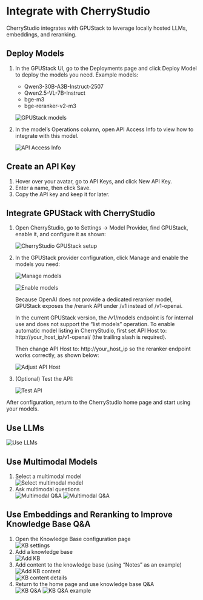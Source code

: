 # Integrate with CherryStudio

CherryStudio integrates with GPUStack to leverage locally hosted LLMs, embeddings, and reranking.

## Deploy Models

1. In the GPUStack UI, go to the Deployments page and click Deploy Model to deploy the models you need. Example models:

    - Qwen3-30B-A3B-Instruct-2507
    - Qwen2.5-VL-7B-Instruct
    - bge-m3
    - bge-reranker-v2-m3

   ![GPUStack models](../assets/integrations/integration-gpustack-models2.png)

2. In the model’s Operations column, open API Access Info to view how to integrate with this model.

   ![API Access Info](../assets/integrations/integration-gpustack-api-access-info2.png)

## Create an API Key

1. Hover over your avatar, go to API Keys, and click New API Key.
2. Enter a name, then click Save.
3. Copy the API key and keep it for later.

## Integrate GPUStack with CherryStudio

1. Open CherryStudio, go to Settings → Model Provider, find GPUStack, enable it, and configure it as shown:

   ![CherryStudio GPUStack setup](../assets/integrations/integration-cherrystudio-01.png)

2. In the GPUStack provider configuration, click Manage and enable the models you need:

   ![Manage models](../assets/integrations/integration-cherrystudio-02.png)

   ![Enable models](../assets/integrations/integration-cherrystudio-03.png)

   Because OpenAI does not provide a dedicated reranker model, GPUStack exposes the /rerank API under /v1 instead of /v1-openai.

   In the current GPUStack version, the /v1/models endpoint is for internal use and does not support the “list models” operation. To enable automatic model listing in CherryStudio, first set API Host to:
   http://your_host_ip/v1-openai/
   (the trailing slash is required).

   Then change API Host to:
   http://your_host_ip
   so the reranker endpoint works correctly, as shown below:

   ![Adjust API Host](../assets/integrations/integration-cherrystudio-07.png)

3. (Optional) Test the API:

   ![Test API](../assets/integrations/integration-cherrystudio-04.png)

After configuration, return to the CherryStudio home page and start using your models.

## Use LLMs

![Use LLMs](../assets/integrations/integration-cherrystudio-05.png)

## Use Multimodal Models

1. Select a multimodal model  
   ![Select multimodal model](../assets/integrations/integration-cherrystudio-13.png)
2. Ask multimodal questions  
   ![Multimodal Q&A](../assets/integrations/integration-cherrystudio-14.png)
   ![Multimodal Q&A](../assets/integrations/integration-cherrystudio-15.png)

## Use Embeddings and Reranking to Improve Knowledge Base Q&A

1. Open the Knowledge Base configuration page  
   ![KB settings](../assets/integrations/integration-cherrystudio-06.png)
2. Add a knowledge base  
   ![Add KB](../assets/integrations/integration-cherrystudio-08.png)
3. Add content to the knowledge base (using “Notes” as an example)  
   ![Add KB content](../assets/integrations/integration-cherrystudio-09.png)  
   ![KB content details](../assets/integrations/integration-cherrystudio-10.png)
4. Return to the home page and use knowledge base Q&A  
   ![KB Q&A](../assets/integrations/integration-cherrystudio-11.png)
   ![KB Q&A example](../assets/integrations/integration-cherrystudio-12.png)
